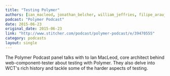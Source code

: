 ```yaml
---
title: "Testing Polymer"
authors: [ian_macleod, jonathan_belcher, william_jeffries, filipe_araujo, dane_oconner]
podcast: "Polymer Podcast"
date: 2015-06-23
original_date: 2015-06-23
link: "http://www.stitcher.com/podcast/polymer-podcast/e/39470555"
category: podcasts
layout: single
---
```


The Polymer Podcast panel talks with to Ian MacLeod, core architect behind web-component-tester about testing with
Polymer. They also delve into WCT's rich history and tackle some of the harder aspects of testing.

